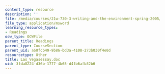 ```yaml
---
content_type: resource
description: ''
file: /media/courses/21w-730-3-writing-and-the-environment-spring-2005/3fda8224d36b17774b65d4fb6afb32b6_Las_Vegasessay.doc
file_type: application/msword
learning_resource_types:
- Readings
ocw_type: OCWFile
parent_title: Readings
parent_type: CourseSection
parent_uid: a60fcb49-9b86-bd3a-4108-273b030f4e0d
resourcetype: Other
title: Las_Vegasessay.doc
uid: 3fda8224-d36b-1777-4b65-d4fb6afb32b6
---
```

